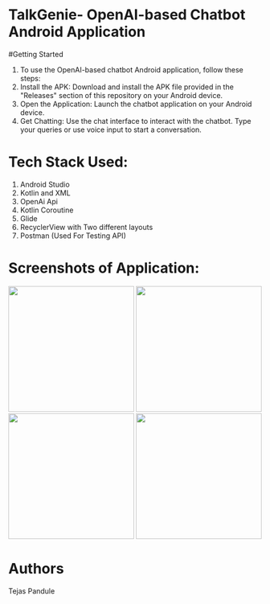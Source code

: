 # TalkGenie- OpenAI-based Chatbot Android Application

#Getting Started
1. To use the OpenAI-based chatbot Android application, follow these steps:
2. Install the APK: Download and install the APK file provided in the "Releases" section of this repository on your Android device.
3. Open the Application: Launch the chatbot application on your Android device.
4. Get Chatting: Use the chat interface to interact with the chatbot. Type your queries or use voice input to start a conversation.

# Tech Stack Used:
1. Android Studio
2. Kotlin and XML
3. OpenAi Api
4. Kotlin Coroutine
5. Glide
6. RecyclerView with Two different layouts
7. Postman (Used For Testing API)

# Screenshots of Application:
<img src ="https://github.com/Tejas-Pandule/TalkGenie-/assets/104879082/4e0b3dd9-6eed-4865-8a02-9887ddcd7cde" width = "250">
<img src ="https://github.com/Tejas-Pandule/TalkGenie-/assets/104879082/8daf6b79-1ef9-4573-b5ab-385efe36ad6f" width = "250">
<img src ="https://github.com/Tejas-Pandule/TalkGenie-/assets/104879082/6f08dd55-f0ea-4f23-b438-64dbbf481c2d" width = "250">
<img src ="https://github.com/Tejas-Pandule/TalkGenie-/assets/104879082/8ef8996e-0d31-485e-9360-524ed98fd1e6" width = "250">



# Authors
Tejas Pandule 




